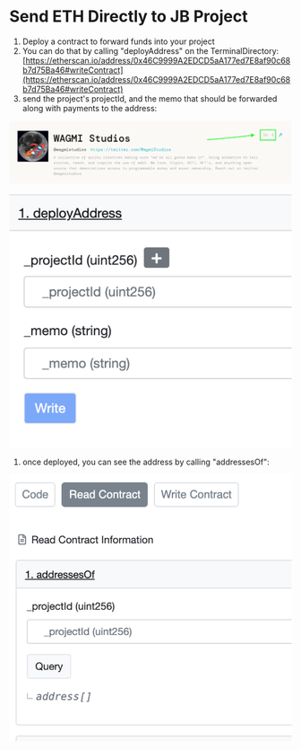 # Send ETH Directly to JB Project

1. Deploy a contract to forward funds into your project
2. You can do that by calling "deployAddress" on the TerminalDirectory:
[https://etherscan.io/address/0x46C9999A2EDCD5aA177ed7E8af90c68b7d75Ba46#writeContract](https://etherscan.io/address/0x46C9999A2EDCD5aA177ed7E8af90c68b7d75Ba46#writeContract)
3. send the project's projectId, and the memo that should be forwarded along with payments to the address:

![Screen Shot 2021-11-07 at 8.50.08 PM.png](Send%20ETH%20Directly%20to%20JB%20Project%20b47477bad54c4edabc8be30dd1609527/Screen_Shot_2021-11-07_at_8.50.08_PM.png)

![unknown.png](Send%20ETH%20Directly%20to%20JB%20Project%20b47477bad54c4edabc8be30dd1609527/unknown.png)

1. once deployed, you can see the address by calling "addressesOf":

![unknown (1).png](Send%20ETH%20Directly%20to%20JB%20Project%20b47477bad54c4edabc8be30dd1609527/unknown_(1).png)